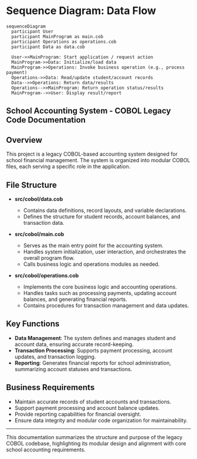 # Sequence Diagram: Data Flow

```mermaid
sequenceDiagram
  participant User
  participant MainProgram as main.cob
  participant Operations as operations.cob
  participant Data as data.cob

  User->>MainProgram: Start application / request action
  MainProgram->>Data: Initialize/load data
  MainProgram->>Operations: Invoke business operation (e.g., process payment)
  Operations->>Data: Read/update student/account records
  Data-->>Operations: Return data/results
  Operations-->>MainProgram: Return operation status/results
  MainProgram-->>User: Display result/report
```

## School Accounting System - COBOL Legacy Code Documentation

## Overview

This project is a legacy COBOL-based accounting system designed for school financial management. The system is organized into modular COBOL files, each serving a specific role in the application.

## File Structure

- **src/cobol/data.cob**
  - Contains data definitions, record layouts, and variable declarations.
  - Defines the structure for student records, account balances, and transaction data.

- **src/cobol/main.cob**
  - Serves as the main entry point for the accounting system.
  - Handles system initialization, user interaction, and orchestrates the overall program flow.
  - Calls business logic and operations modules as needed.

- **src/cobol/operations.cob**
  - Implements the core business logic and accounting operations.
  - Handles tasks such as processing payments, updating account balances, and generating financial reports.
  - Contains procedures for transaction management and data updates.

## Key Functions

- **Data Management**: The system defines and manages student and account data, ensuring accurate record-keeping.
- **Transaction Processing**: Supports payment processing, account updates, and transaction logging.
- **Reporting**: Generates financial reports for school administration, summarizing account statuses and transactions.

## Business Requirements

- Maintain accurate records of student accounts and transactions.
- Support payment processing and account balance updates.
- Provide reporting capabilities for financial oversight.
- Ensure data integrity and modular code organization for maintainability.

---

This documentation summarizes the structure and purpose of the legacy COBOL codebase, highlighting its modular design and alignment with core school accounting requirements.
